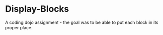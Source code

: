 # Display-Blocks
A coding dojo assignment - the goal was to be able to put each block in its proper place.

